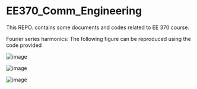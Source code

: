 # EE370_Comm_Engineering
This REPO. contains some documents and codes related to EE 370 course. 

Fourier series harmonics: The following figure can be reproduced using the code provided  

![image](https://user-images.githubusercontent.com/53300785/186660229-e5c2d86f-b1f7-48c9-b68f-4fb2509c61dc.png)

![image](https://user-images.githubusercontent.com/53300785/186660303-d0952425-5a9d-41f3-900a-9e5bab66a107.png)

![image](https://user-images.githubusercontent.com/53300785/186662078-d6f75f67-f8a1-48c3-8631-451639208b7b.png)
